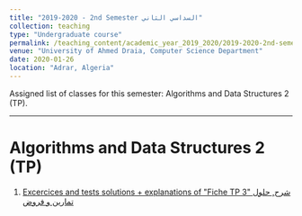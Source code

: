 ```yaml
---
title: "2019-2020 - 2nd Semester السداسي الثاني"
collection: teaching
type: "Undergraduate course"
permalink: /teaching_content/academic_year_2019_2020/2019-2020-2nd-semester-teaching
venue: "University of Ahmed Draia, Computer Science Department"
date: 2020-01-26
location: "Adrar, Algeria"
---
```


Assigned list of classes for this semester: Algorithms and Data Structures 2 (TP).

***

Algorithms and Data Structures 2 (TP)
======

1. [Excercices and tests solutions + explanations of "Fiche TP 3" شرح, حلول تمارين و فروض](https://www.notion.so/dahou/5-Fiche-TP03-6bf99212e1fd4d2c89adac28013cd857) 













